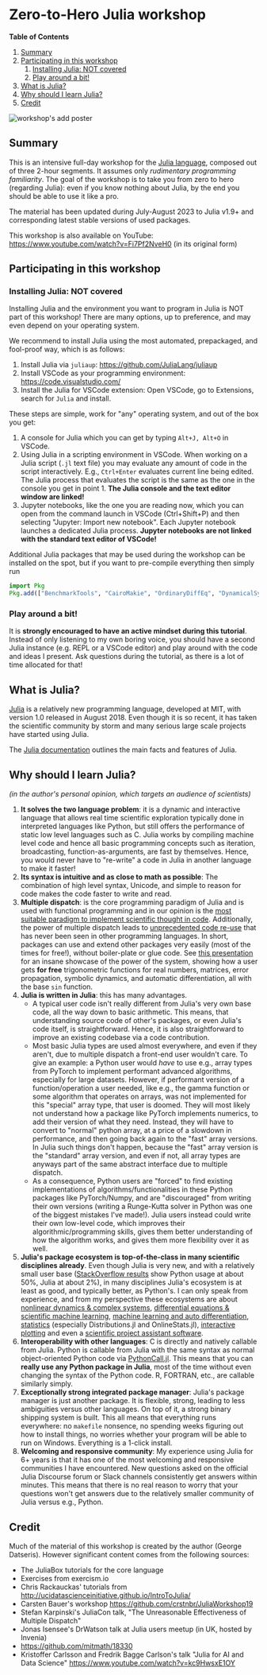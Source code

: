 # Zero-to-Hero Julia workshop

**Table of Contents**
1. [Summary](#summary)
2. [Participating in this workshop](#participating-in-this-workshop)
   1. [Installing Julia: NOT covered](#installing-julia-not-covered)
   2. [Play around a bit!](#play-around-a-bit)
3. [What is Julia?](#what-is-julia)
4. [Why should I learn Julia?](#why-should-i-learn-julia)
5. [Credit](#credit)

![workshop's add poster](add.jpg)

## Summary

This is an intensive full-day workshop for the [Julia language](#what-is-julia), composed out of three 2-hour segments. It assumes only *rudimentary programming familiarity*. The goal of the workshop is to take you from zero to hero (regarding Julia): even if you know nothing about Julia, by the end you should be able to use it like a pro.


The material has been updated during July-August 2023 to Julia v1.9+ and corresponding latest stable versions of used packages.

This workshop is also available on YouTube: https://www.youtube.com/watch?v=Fi7Pf2NveH0 (in its original form)


## Participating in this workshop

### Installing Julia: NOT covered
Installing Julia and the environment you want to program in Julia is NOT part of this workshop! There are many options, up to preference, and may even depend on your operating system.

We recommend to install Julia using the most automated, prepackaged, and fool-proof way, which is as follows:

1. Install Julia via `juliaup`: https://github.com/JuliaLang/juliaup
2. Install VSCode as your programming environment: https://code.visualstudio.com/
3. Install the Julia for VSCode extension: Open VSCode, go to Extensions, search for `Julia` and install.

These steps are simple, work for "any" operating system, and out of the box you get:

1. A console for Julia which you can get by typing `Alt+J, Alt+O` in VSCode.
2. Using Julia in a scripting environment in VSCode. When working on a Julia script (`.jl` text file) you may evaluate any amount of code in the script interactively. E.g., `Ctrl+Enter` evaluates current line being edited. The Julia process that evaluates the script is the same as the one in the console you get in point 1. **The Julia console and the text editor window are linked!**
3. Jupyter notebooks, like the one you are reading now, which you can open from the command launch in VSCode (Ctrl+Shift+P) and then selecting "Jupyter: Import new notebook". Each Jupyter notebook launches a dedicated Julia process. **Jupyter notebooks are not linked with the standard text editor of VSCode!**

Additional Julia packages that may be used during the workshop can be installed on the spot, but if you want to pre-compile everything then simply run

```julia
import Pkg
Pkg.add(["BenchmarkTools", "CairoMakie", "OrdinaryDiffEq", "DynamicalSystems", "DrWatson", "DataFrames"])
```

### Play around a bit!

It is **strongly encouraged to have an active mindset during this tutorial**. Instead of only listening to my own boring voice, you should have a second Julia instance (e.g. REPL or a VSCode editor) and play around with the code and ideas I present. Ask questions during the tutorial, as there is a lot of time allocated for that!

## What is Julia?

[Julia](https://julialang.org/) is a relatively new programming language, developed at MIT, with version 1.0 released in August 2018. Even though it is so recent, it has taken the scientific community by storm and many serious large scale projects have started using Julia.

The [Julia documentation](https://docs.julialang.org/en/v1/) outlines the main facts and features of Julia.

## Why should I learn Julia?

*(in the author's personal opinion, which targets an audience of scientists)*

1. **It solves the two language problem**: it is a dynamic and interactive language that allows real time scientific exploration typically done in interpreted languages like Python, but still offers the performance of static low level languages such as C. Julia works by compiling machine level code and hence all basic programming concepts such as iteration, broadcasting, function-as-arguments, are fast by themselves. Hence, you would never have to "re-write" a code in Julia in another language to make it faster!
2. **Its syntax is intuitive and as close to math as possible**: The combination of high level syntax, Unicode, and simple to reason for code makes the code faster to write and read.
3. **Multiple dispatch**: is the core programming paradigm of Julia and is used with functional programming and in our opinion is the [most suitable paradigm to implement scientific thought in code](https://www.youtube.com/watch?v=7y-ahkUsIrY). Additionally, the power of multiple dispatch leads to [unprecedented code re-use](https://www.youtube.com/watch?v=kc9HwsxE1OY) that has never been seen in other programming languages. In short, packages can use and extend other packages very easily (most of the times for free!), without boiler-plate or glue code. See [this presentation](https://www.youtube.com/watch?v=2MBD10lqWp8) for an insane showcase of the power of the system, showing how a user gets **for free** trigonometric functions for real numbers, matrices, error propagation, symbolic dynamics, and automatic differentiation, all with the base `sin` function.
4. **Julia is written in Julia**: this has many advantages.
   * A typical user code isn't really different from Julia's very own base code, all the way down to basic arithmetic. This means, that understanding source code of other's packages, or even Julia's code itself, is straightforward. Hence, it is also straightforward to improve an existing codebase via a code contribution.
   * Most basic Julia types are used almost everywhere, and even if they aren't, due to multiple dispatch a front-end user wouldn't care. To give an example: a Python user would _have_ to use e.g., array types from PyTorch to implement performant advanced algorithms, especially for large datasets. However, if performant version of a function/operation a user needed, like e.g., the gamma function or some algorithm that operates on arrays, was not implemented for this "special" array type, that user is doomed. They will most likely not understand how a package like PyTorch implements numerics, to add their version of what they need. Instead, they will have to convert to "normal" python array, at a price of a slowdown in performance, and then going back again to the "fast" array versions. In Julia such things don't happen, because the "fast" array version is the "standard" array version, and even if not, all array types are anyways part of the same abstract interface due to multiple dispatch.
   * As a consequence, Python users are "forced" to find existing implementations of algorithms/functionalities in these Python packages like PyTorch/Numpy, and are "discouraged" from writing their own versions (writing a Runge-Kutta solver in Python was one of the biggest mistakes I've made!). Julia users instead could write their own low-level code, which improves their algorithmic/programming skills, gives them better understanding of how the algorithm works, and gives them more flexibility over it as well.
5. **Julia's package ecosystem is top-of-the-class in many scientific disciplines already**. Even though Julia is very new, and with a relatively small user base ([StackOverflow results](https://survey.stackoverflow.co/2022/#technology-most-popular-technologies) show Python usage at about 50%, Julia at about 2%), in many disciplines Julia's ecosystem is at least as good, and typically better, as Python's. I can only speak from experience, and from my perspective these ecosystems are about [nonlinear dynamics & complex systems](https://juliadynamics.github.io/JuliaDynamics/), [differential equations & scientific machine learning](https://sciml.ai/), [machine learning and auto differentiation](https://fluxml.ai/), [statistics](https://github.com/JuliaStats) (especially Distributions.jl and OnlineStats.jl), [interactive plotting](https://docs.makie.org/stable/) and even a [scientific project assistant software](https://github.com/JuliaDynamics/DrWatson.jl).
6. **Interoperability with other languages**: C is directly and natively callable from Julia. Python is callable from Julia with the same syntax as normal object-oriented Python code via [PythonCall.jl](https://github.com/cjdoris/PythonCall.jl). This means that you can **really use any Python package in Julia**, most of the time without even changing the syntax of the Python code. R, FORTRAN, etc., are callable similarly simply.
7. **Exceptionally strong integrated package manager**: Julia's package manager is just another package. It is flexible, strong, leading to less ambiguities versus other languages. On top of it, a strong binary shipping system is built. This all means that everything runs everywhere: no `makefile` nonsence, no spending weeks figuring out how to install things, no worries whether your program will be able to run on Windows. Everything is a 1-click install.
8. **Welcoming and responsive community**: My experience using Julia for 6+ years is that it has one of the most welcoming and responsive communities I have encountered. New questions asked on the official Julia Discourse forum or Slack channels consistently get answers within minutes. This means that there is no real reason to worry that your questions won't get answers due to the relatively smaller community of Julia versus e.g., Python.

## Credit
Much of the material of this workshop is created by the author (George Datseris). However significant content comes from the following sources:

* The JuliaBox tutorials for the core language
* Exercises from exercism.io
* Chris Rackauckas' tutorials from http://ucidatascienceinitiative.github.io/IntroToJulia/
* Carsten Bauer's workshop https://github.com/crstnbr/JuliaWorkshop19
* Stefan Karpinski's JuliaCon talk, "The Unreasonable Effectiveness of Multiple Dispatch"
* Jonas Isensee's DrWatson talk at Julia users meetup (in UK, hosted by Invenia)
* https://github.com/mitmath/18330
* Kristoffer Carlsson and Fredrik Bagge Carlson's talk "Julia for AI and Data Science" https://www.youtube.com/watch?v=kc9HwsxE1OY
